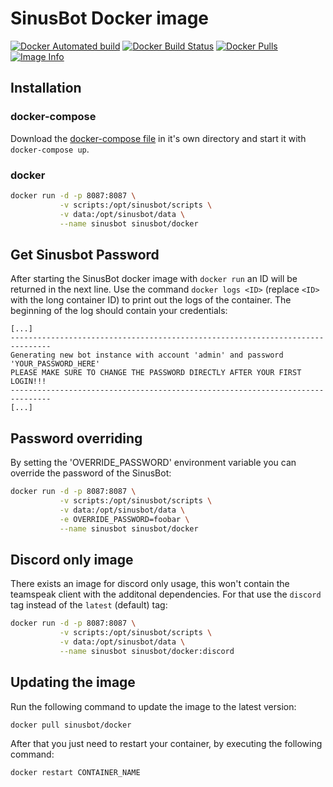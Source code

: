# SinusBot Docker image

[![Docker Automated build](https://img.shields.io/docker/automated/sinusbot/docker.svg)](https://store.docker.com/community/images/sinusbot/docker)
[![Docker Build Status](https://img.shields.io/docker/build/sinusbot/docker.svg)](https://store.docker.com/community/images/sinusbot/docker/builds)
[![Docker Pulls](https://img.shields.io/docker/pulls/sinusbot/docker.svg)](https://store.docker.com/community/images/sinusbot/docker)
[![Image Info](https://images.microbadger.com/badges/image/sinusbot/docker.svg)](https://microbadger.com/images/sinusbot/docker)

## Installation

### docker-compose

Download the [docker-compose file](https://github.com/SinusBot/docker/blob/master/docker-compose.yml) in it's own directory and start it with `docker-compose up`.

### docker

```bash
docker run -d -p 8087:8087 \
           -v scripts:/opt/sinusbot/scripts \
           -v data:/opt/sinusbot/data \
           --name sinusbot sinusbot/docker
```

## Get Sinusbot Password

After starting the SinusBot docker image with `docker run` an ID will be returned in the next line.
Use the command `docker logs <ID>` (replace `<ID>` with the long container ID) to print out the logs of the container.
The beginning of the log should contain your credentials:

```
[...]
-------------------------------------------------------------------------------
Generating new bot instance with account 'admin' and password 'YOUR_PASSWORD_HERE'
PLEASE MAKE SURE TO CHANGE THE PASSWORD DIRECTLY AFTER YOUR FIRST LOGIN!!!
-------------------------------------------------------------------------------
[...]
```

## Password overriding

By setting the 'OVERRIDE_PASSWORD' environment variable you can override the password of the SinusBot:

```bash
docker run -d -p 8087:8087 \
           -v scripts:/opt/sinusbot/scripts \
           -v data:/opt/sinusbot/data \
           -e OVERRIDE_PASSWORD=foobar \
           --name sinusbot sinusbot/docker
```

## Discord only image

There exists an image for discord only usage, this won't contain the teamspeak client with the additonal dependencies. For that use the `discord` tag instead of the `latest` (default) tag:

```bash
docker run -d -p 8087:8087 \
           -v scripts:/opt/sinusbot/scripts \
           -v data:/opt/sinusbot/data \
           --name sinusbot sinusbot/docker:discord
```

## Updating the image

Run the following command to update the image to the latest version:

```bash
docker pull sinusbot/docker
```

After that you just need to restart your container, by executing the following command:

```bash
docker restart CONTAINER_NAME
```
